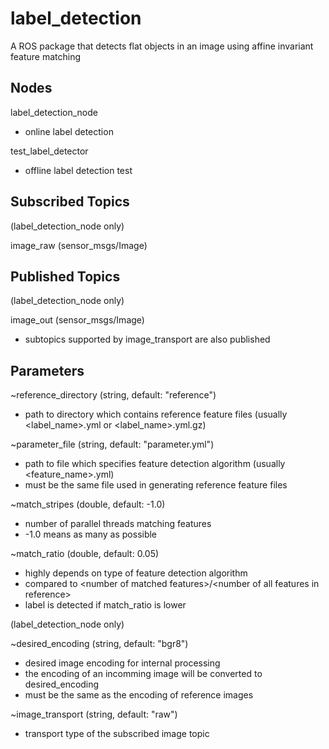 # label_detection
A ROS package that detects flat objects in an image using affine invariant feature matching

## Nodes
label_detection_node
* online label detection

test_label_detector
* offline label detection test

## Subscribed Topics
(label_detection_node only)

image_raw (sensor_msgs/Image)

## Published Topics
(label_detection_node only)

image_out (sensor_msgs/Image)
* subtopics supported by image_transport are also published

## Parameters
~reference_directory (string, default: "reference")
* path to directory which contains reference feature files (usually <label_name>.yml or <label_name>.yml.gz)

~parameter_file (string, default: "parameter.yml")
* path to file which specifies feature detection algorithm (usually <feature_name>.yml)
* must be the same file used in generating reference feature files

~match_stripes (double, default: -1.0)
* number of parallel threads matching features
* -1.0 means as many as possible

~match_ratio (double, default: 0.05)
* highly depends on type of feature detection algorithm
* compared to \<number of matched features>/\<number of all features in reference>
* label is detected if match_ratio is lower

(label_detection_node only)

~desired_encoding (string, default: "bgr8")
* desired image encoding for internal processing
* the encoding of an incomming image will be converted to desired_encoding
* must be the same as the encoding of reference images

~image_transport (string, default: "raw")
* transport type of the subscribed image topic
